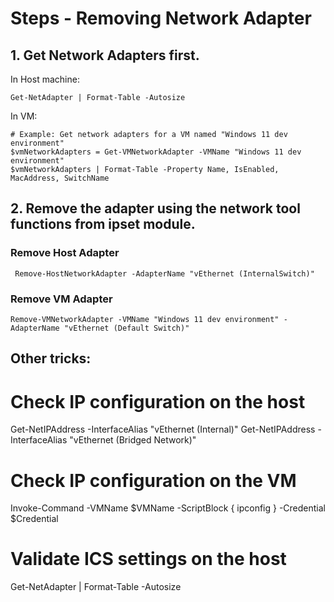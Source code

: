 # Steps - Removing Network Adapter

## 1. Get Network Adapters first.

In Host machine:
```
Get-NetAdapter | Format-Table -Autosize
```

In VM:

```
# Example: Get network adapters for a VM named "Windows 11 dev environment"
$vmNetworkAdapters = Get-VMNetworkAdapter -VMName "Windows 11 dev environment"
$vmNetworkAdapters | Format-Table -Property Name, IsEnabled, MacAddress, SwitchName
```

## 2. Remove the adapter using the network tool functions from ipset module.

### Remove Host Adapter
```
 Remove-HostNetworkAdapter -AdapterName "vEthernet (InternalSwitch)"
```

### Remove VM Adapter
```
Remove-VMNetworkAdapter -VMName "Windows 11 dev environment" -AdapterName "vEthernet (Default Switch)"
```

## Other tricks:
 # Check IP configuration on the host
Get-NetIPAddress -InterfaceAlias "vEthernet (Internal)"
Get-NetIPAddress -InterfaceAlias "vEthernet (Bridged Network)"

# Check IP configuration on the VM
Invoke-Command -VMName $VMName -ScriptBlock {
    ipconfig
} -Credential $Credential

# Validate ICS settings on the host
Get-NetAdapter | Format-Table -Autosize
  
